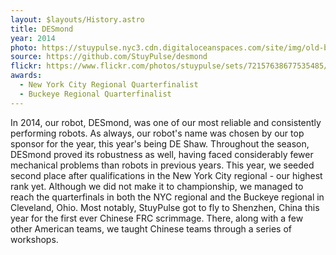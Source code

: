 ```yaml
---
layout: $layouts/History.astro
title: DESmond
year: 2014
photo: https://stuypulse.nyc3.cdn.digitaloceanspaces.com/site/img/old-bots/2014_DESmond.jpg
source: https://github.com/StuyPulse/desmond
flickr: https://www.flickr.com/photos/stuypulse/sets/72157638677535485/
awards:
  - New York City Regional Quarterfinalist
  - Buckeye Regional Quarterfinalist
---
```


In 2014, our robot, DESmond, was one of our most reliable and consistently performing robots. As always, our robot's name was chosen by our top sponsor for the year, this year's being DE Shaw. Throughout the season, DESmond proved its robustness as well, having faced considerably fewer mechanical problems than robots in previous years. This year, we seeded second place after qualifications in the New York City regional - our highest rank yet. Although we did not make it to championship, we managed to reach the quarterfinals in both the NYC regional and the Buckeye regional in Cleveland, Ohio. Most notably, StuyPulse got to fly to Shenzhen, China this year for the first ever Chinese FRC scrimmage. There, along with a few other American teams, we taught Chinese teams through a series of workshops.
